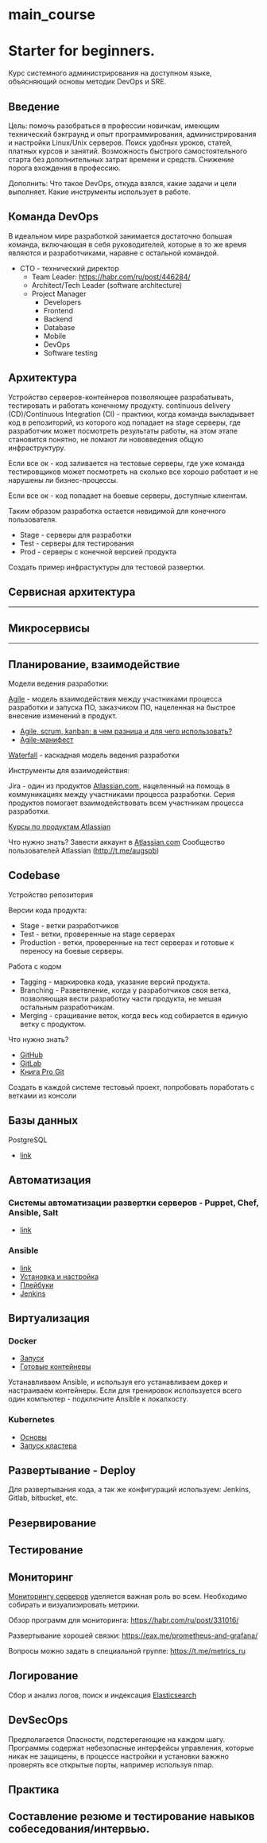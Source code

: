 # main_course

# Starter for beginners.
Курс системного администрирования на доступном языке, объясняющий основы методик DevOps и SRE.

## Введение
Цель: помочь разобраться в профессии новичкам, имеющим технический бэкграунд и опыт программирования, администрирования и настройки Linux/Unix серверов. Поиск удобных уроков, статей, платных курсов и занятий. Возможность быстрого самостоятельного старта без дополнительных затрат времени и средств. Снижение порога вхождения в профессию.

Дополнить: Что такое DevOps, откуда взялся, какие задачи и цели выполняет.
Какие инструменты использует в работе.

## Команда DevOps
В идеальном мире разработкой занимается достаточно большая команда, включающая в себя руководителей, которые в то же время являются и разработчиками, наравне с остальной командой. 

* CTO - технический директор
  * Team Leader:  https://habr.com/ru/post/446284/
  * Architect/Tech Leader (software architecture)
   * Project Manager
     * Developers
     * Frontend
     * Backend
     * Database
     * Mobile
     * DevOps
     * Software testing


## Архитектура
Устройство серверов-контейнеров позволяющее разрабатывать, тестировать и работать конечному продукту. continuous delivery (CD)/Continuous Integration (CI) - практики, когда команда выкладывает код в репозиторий, из которого код попадает на stage серверы, где разработчик может посмотреть результаты работы, на этом этапе становится понятно, не ломают ли нововведения общую инфраструктуру. 

Если все ок - код заливается на тестовые серверы, где уже команда тестировщиков может посмотреть на сколько все хорошо работает и не нарушены ли бизнес-процессы. 

Если все ок - код попадает на боевые серверы, доступные клиентам. 

Таким образом разработка остается невидимой для конечного пользователя. 


- Stage - серверы для разработки
- Test - серверы для тестирования
- Prod - серверы с конечной версией продукта

Создать пример инфрастуктуры для тестовой развертки. 
	

## Сервисная архитектура 
---
## Микросервисы
--- 
## Планирование, взаимодействие

Модели ведения разработки:

[Agile](https://ru.wikipedia.org/wiki/%D0%93%D0%B8%D0%B1%D0%BA%D0%B0%D1%8F_%D0%BC%D0%B5%D1%82%D0%BE%D0%B4%D0%BE%D0%BB%D0%BE%D0%B3%D0%B8%D1%8F_%D1%80%D0%B0%D0%B7%D1%80%D0%B0%D0%B1%D0%BE%D1%82%D0%BA%D0%B8) - модель взаимодействия между участниками процесса разработки и запуска ПО, заказчиком ПО, нацеленная на быстрое внесение изменений в продукт. 
- [Agile, scrum, kanban: в чем разница и для чего использовать?](https://rb.ru/story/agile-scrum-kanban/)
- [Agile-манифест](https://agilemanifesto.org/iso/ru/manifesto.html)

[Waterfall](https://ru.wikipedia.org/wiki/%D0%9A%D0%B0%D1%81%D0%BA%D0%B0%D0%B4%D0%BD%D0%B0%D1%8F_%D0%BC%D0%BE%D0%B4%D0%B5%D0%BB%D1%8C) - каскадная модель ведения разработки 

Инструменты для взаимодействия:

Jira - один из продуктов  [Atlassian.com](https://www.atlassian.com/), нацеленный на помощь в коммуникациях между участниками процесса разработки. Серия продуктов помогает взаимодействовать всем участникам процесса разработки. 

[Курсы по продуктам Atlassian](https://www.luxoft-training.ru/training/katalog_kursov/kursy-po-poduktam-atlassian/)


Что нужно знать?
Завести аккаунт в [Atlassian.com](https://www.atlassian.com/)
Сообщество пользователей Atlassian (http://t.me/augspb)

## Codebase

Устройство репозитория

Версии кода продукта:
- Stage - ветки разработчиков
- Test - ветки, проверенные на stage серверах
- Production - ветки, проверенные на тест серверах и готовые к переносу на боевые серверы.

Работа с кодом
- Tagging - маркировка кода, указание версий продукта.
- Branching - Разветвление, когда у разработчиков своя ветка, позволяющая вести разработку части продукта, не мешая остальным разработчикам.
- Merging - сращивание веток, когда весь код собирается в единую ветку с продуктом. 

Что нужно знать? 
- [GitHub](https://github.com)
- [GitLab](https://gitlab.com)
- [Книга Pro Git](https://git-scm.com/book/ru/v2)

Создать в каждой системе тестовый проект, попробовать поработать с ветками из консоли


## Базы данных
PostgreSQL 
- [link](https://ru.wikipedia.org/wiki/PostgreSQL)

## Автоматизация

### Системы автоматизации развертки серверов - Puppet, Chef, Ansible, Salt
- [link](https://habr.com/ru/post/211306/)

### Ansible
- [link](https://docs.ansible.com/)
- [Установка и настройка]( https://linux-notes.org/ustanovka-i-nastrojka-ansible-v-unix-linux/)
- [Плейбуки](https://habr.com/ru/company/express42/blog/254959/)
- [Jenkins](https://jenkins.io/)

## Виртуализация

### Docker

- [Запуск](https://habr.com/ru/post/346634/)
- [Готовые контейнеры](https://hub.docker.com/)

Устанавливаем Ansible, и используя его устанавливаем докер и настраиваем контейнеры. Если для тренировок используется всего один компьютер - подключите Ansible к локалхосту. 


### Kubernetes
- [Основы](https://habr.com/ru/post/258443/)
- [Запуск кластера](https://habr.com/ru/post/348688/)

## Развертывание - Deploy

Для развертывания кода, а так же конфигураций используем:
Jenkins, Gitlab, bitbucket, etc.

## Резервирование

## Тестирование

## Мониторинг

[Мониторингу серверов](https://ru.wikipedia.org/wiki/%D0%9C%D0%BE%D0%BD%D0%B8%D1%82%D0%BE%D1%80%D0%B8%D0%BD%D0%B3_%D1%81%D0%B5%D1%80%D0%B2%D0%B5%D1%80%D0%BE%D0%B2) уделяется важная роль во всем. Необходимо собирать и визуализировать метрики. 

Обзор программ для мониторинга: https://habr.com/ru/post/331016/

Развертывание хорошей связки: https://eax.me/prometheus-and-grafana/

Вопросы можно задать в специальной группе: https://t.me/metrics_ru

## Логирование

Сбор и анализ логов, поиск и индексация 
[Elasticsearch](https://ru.wikipedia.org/wiki/Elasticsearch)

## DevSecOps

Предполагается 
Опасности, подстерегающие на каждом шагу. Программы содержат небезопасные интерфейсы управления, которые никак не защищены, в процессе настройки и установки важжно проверять все открытые порты, например используя nmap.

## Практика

## Составление резюме и тестирование навыков собеседования/интервью. 



